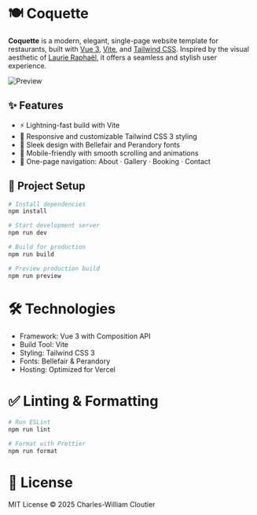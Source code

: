 # 🍽️ Coquette

**Coquette** is a modern, elegant, single-page website template for restaurants, built with [Vue 3](https://vuejs.org/), [Vite](https://vitejs.dev/), and [Tailwind CSS](https://tailwindcss.com/). Inspired by the visual aesthetic of [Laurie Raphaël](https://laurieraphael.com/), it offers a seamless and stylish user experience.

![Preview](./public/screenshot.png) <!-- Optional: Add a screenshot image -->

## ✨ Features

- ⚡ Lightning-fast build with Vite
- 🎨 Responsive and customizable Tailwind CSS 3 styling
- 🍷 Sleek design with Bellefair and Perandory fonts
- 📱 Mobile-friendly with smooth scrolling and animations
- 🧭 One-page navigation: About · Gallery · Booking · Contact

## 🚀 Project Setup

```bash
# Install dependencies
npm install

# Start development server
npm run dev

# Build for production
npm run build

# Preview production build
npm run preview
```

# 🛠️ Technologies
- Framework: Vue 3 with Composition API
- Build Tool: Vite
- Styling: Tailwind CSS 3
- Fonts: Bellefair & Perandory
- Hosting: Optimized for Vercel

# ✅ Linting & Formatting
```bash 
# Run ESLint
npm run lint

# Format with Prettier
npm run format
```

# 📄 License
MIT License © 2025 Charles-William Cloutier